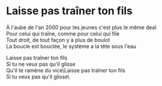 # Laisse pas traîner ton fils

À l'aube de l'an 2000 pour les jeunes c'est plus le même deal\
Pour celui qui traîne, comme pour celui qui file\
Tout droit, de tout façon y a plus de boulot\
La boucle est bouclée, le système a la tête sous l'eau

Laisse pas traîner ton fils\
Si tu ne veux pas qu'il glisse\
Qu'il te ramène du vice\Laisse pas traîner ton fils\
Si tu veux pas qu'il glisse\

